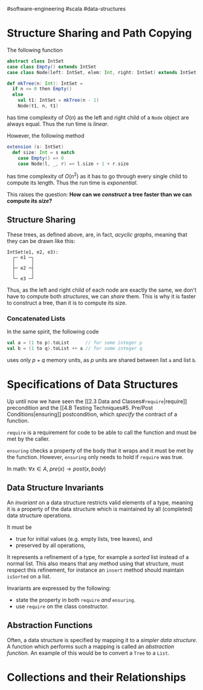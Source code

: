 #software-engineering #scala #data-structures 

# Structure Sharing and Path Copying
The following function
```Scala
abstract class IntSet
case class Empty() extends IntSet
case class Node(left: IntSet, elem: Int, right: IntSet) extends IntSet

def mkTree(n: Int): IntSet =
  if n <= 0 then Empty()
  else
    val t1: IntSet = mkTree(n - 1)
    Node(t1, n, t1)
```
has time complexity of $O(n)$ as the left and right child of a `Node` object are always equal. Thus the run time is *linear*.

However, the following method 
```Scala
extension (s: IntSet)
  def size: Int = s match
    case Empty() => 0
    case Node(l, _, r) => l.size + 1 + r.size
```
has time complexity of $O(n^2)$ as it has to go through every single child to compute its length. Thus the run time is *exponential*.

This raises the question: **How can we *construct* a tree faster than we can compute its *size*?**

## Structure Sharing
These trees, as defined above, are, in fact, *acyclic graphs*, meaning that they can be drawn like this:
```
IntSet(e1, e2, e3):
  ┌─ e1 ─┐
  │      │
  ├─ e2 ─┤
  │      │
  └─ e3 ─┘
```
Thus, as the left and right child of each node are exactly the same, we don't have to compute both *structures*, we can *share* them.
This is why it is faster to construct a tree, than it is to compute its size.

### Concatenated Lists
In the same spirit, the following code
```Scala
val a = (1 to p).toList      // for some integer p
val b = (1 to q).toList ++ a // for some integer q
```
uses only $p + q$ memory units, as $p$ units are shared between list `a` and list `b`.
<br>

# Specifications of Data Structures
Up until now we have seen the [[2.3 Data and Classes#`require`|require]] precondition and the [[4.B Testing Techniques#5. Pre/Post Conditions|ensuring]] postcondition, which *specify* the contract of a function.

`require` is a requirement for code to be able to call the function and must be met by the caller.

`ensuring` checks a property of the body that it wraps and it must be met by the function. 
However, `ensuring` only needs to hold if `require` was true.

In math: $\forall x \in A, \; pre(x) \rightarrow post(x, body)$

## Data Structure Invariants
An *invariant* on a data structure restricts valid elements of a type, meaning it is a property of the data structure which is maintained by all (completed) data structure operations.

It must be
- true for initial values (e.g. empty lists, tree leaves), and
- preserved by all operations,

It represents a refinement of a type, for example a *sorted* list instead of a normal list.
This also means that any method using that structure, must respect this refinement, for instance an `insert` method should maintain `isSorted` on a list.

Invariants are expressed by the following:
- state the property in both `require` *and* `ensuring`.
- use `require` on the class constructor.

## Abstraction Functions
Often, a data structure is specified by mapping it to a *simpler data structure*. A function which performs such a mapping is called an *abstraction function*.
An example of this would be to convert a `Tree` to a `List`.
<br>

# Collections and their Relationships
